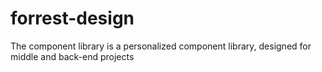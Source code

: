 # forrest-design
The component library is a personalized component library, designed for middle and back-end projects

